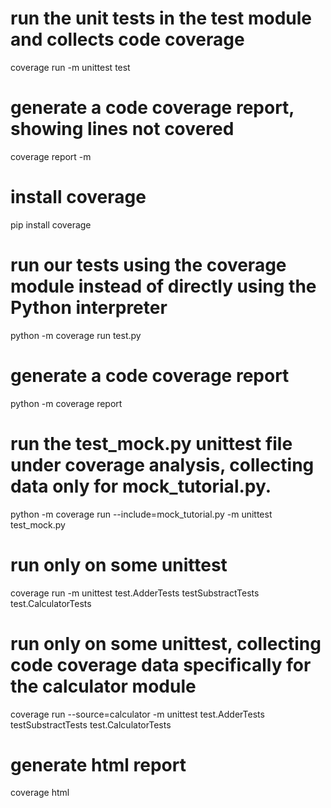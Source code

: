 # run the unit tests in the test module and collects code coverage
coverage run -m unittest test

# generate a code coverage report, showing lines not covered
coverage report -m

# install coverage
pip install coverage

# run our tests using the coverage module instead of directly using the Python interpreter
python -m coverage run test.py

# generate a code coverage report
python -m coverage report


# run the test_mock.py unittest file under coverage analysis, collecting data only for mock_tutorial.py.
python -m coverage run --include=mock_tutorial.py -m unittest test_mock.py

# run only on some unittest
coverage run -m unittest test.AdderTests testSubstractTests test.CalculatorTests

# run only on some unittest, collecting code coverage data specifically for the calculator module
coverage run --source=calculator -m unittest test.AdderTests testSubstractTests test.CalculatorTests

# generate html report
coverage html



